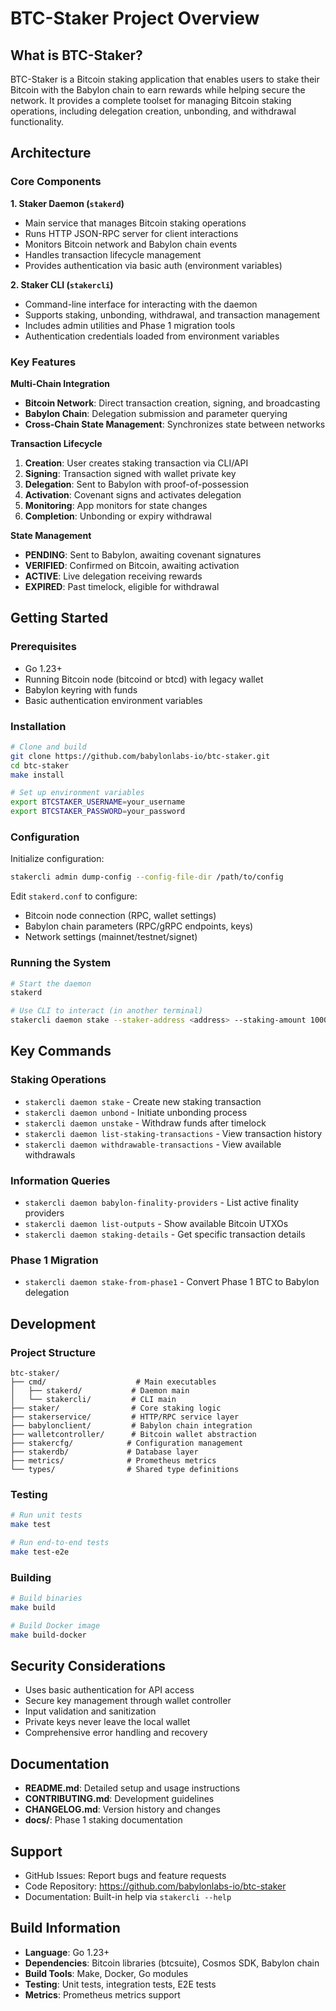 # BTC-Staker Project Overview

## What is BTC-Staker?

BTC-Staker is a Bitcoin staking application that enables users to stake their Bitcoin with the Babylon chain to earn rewards while helping secure the network. It provides a complete toolset for managing Bitcoin staking operations, including delegation creation, unbonding, and withdrawal functionality.

## Architecture

### Core Components

**1. Staker Daemon (`stakerd`)**
- Main service that manages Bitcoin staking operations
- Runs HTTP JSON-RPC server for client interactions
- Monitors Bitcoin network and Babylon chain events
- Handles transaction lifecycle management
- Provides authentication via basic auth (environment variables)

**2. Staker CLI (`stakercli`)**
- Command-line interface for interacting with the daemon
- Supports staking, unbonding, withdrawal, and transaction management
- Includes admin utilities and Phase 1 migration tools
- Authentication credentials loaded from environment variables

### Key Features

**Multi-Chain Integration**
- **Bitcoin Network**: Direct transaction creation, signing, and broadcasting
- **Babylon Chain**: Delegation submission and parameter querying
- **Cross-Chain State Management**: Synchronizes state between networks

**Transaction Lifecycle**
1. **Creation**: User creates staking transaction via CLI/API
2. **Signing**: Transaction signed with wallet private key  
3. **Delegation**: Sent to Babylon with proof-of-possession
4. **Activation**: Covenant signs and activates delegation
5. **Monitoring**: App monitors for state changes
6. **Completion**: Unbonding or expiry withdrawal

**State Management**
- **PENDING**: Sent to Babylon, awaiting covenant signatures
- **VERIFIED**: Confirmed on Bitcoin, awaiting activation
- **ACTIVE**: Live delegation receiving rewards
- **EXPIRED**: Past timelock, eligible for withdrawal

## Getting Started

### Prerequisites
- Go 1.23+
- Running Bitcoin node (bitcoind or btcd) with legacy wallet
- Babylon keyring with funds
- Basic authentication environment variables

### Installation
```bash
# Clone and build
git clone https://github.com/babylonlabs-io/btc-staker.git
cd btc-staker
make install

# Set up environment variables
export BTCSTAKER_USERNAME=your_username
export BTCSTAKER_PASSWORD=your_password
```

### Configuration
Initialize configuration:
```bash
stakercli admin dump-config --config-file-dir /path/to/config
```

Edit `stakerd.conf` to configure:
- Bitcoin node connection (RPC, wallet settings)
- Babylon chain parameters (RPC/gRPC endpoints, keys)
- Network settings (mainnet/testnet/signet)

### Running the System
```bash
# Start the daemon
stakerd

# Use CLI to interact (in another terminal)
stakercli daemon stake --staker-address <address> --staking-amount 1000000 --finality-providers-pks <pk> --staking-time 10000
```

## Key Commands

### Staking Operations
- `stakercli daemon stake` - Create new staking transaction
- `stakercli daemon unbond` - Initiate unbonding process
- `stakercli daemon unstake` - Withdraw funds after timelock
- `stakercli daemon list-staking-transactions` - View transaction history
- `stakercli daemon withdrawable-transactions` - View available withdrawals

### Information Queries
- `stakercli daemon babylon-finality-providers` - List active finality providers
- `stakercli daemon list-outputs` - Show available Bitcoin UTXOs
- `stakercli daemon staking-details` - Get specific transaction details

### Phase 1 Migration
- `stakercli daemon stake-from-phase1` - Convert Phase 1 BTC to Babylon delegation

## Development

### Project Structure
```
btc-staker/
├── cmd/                    # Main executables
│   ├── stakerd/           # Daemon main
│   └── stakercli/         # CLI main
├── staker/                # Core staking logic
├── stakerservice/         # HTTP/RPC service layer
├── babylonclient/         # Babylon chain integration
├── walletcontroller/      # Bitcoin wallet abstraction
├── stakercfg/            # Configuration management
├── stakerdb/             # Database layer
├── metrics/              # Prometheus metrics
└── types/                # Shared type definitions
```

### Testing
```bash
# Run unit tests
make test

# Run end-to-end tests
make test-e2e
```

### Building
```bash
# Build binaries
make build

# Build Docker image
make build-docker
```

## Security Considerations

- Uses basic authentication for API access
- Secure key management through wallet controller
- Input validation and sanitization
- Private keys never leave the local wallet
- Comprehensive error handling and recovery

## Documentation

- **README.md**: Detailed setup and usage instructions
- **CONTRIBUTING.md**: Development guidelines
- **CHANGELOG.md**: Version history and changes
- **docs/**: Phase 1 staking documentation

## Support

- GitHub Issues: Report bugs and feature requests
- Code Repository: https://github.com/babylonlabs-io/btc-staker
- Documentation: Built-in help via `stakercli --help`

## Build Information

- **Language**: Go 1.23+
- **Dependencies**: Bitcoin libraries (btcsuite), Cosmos SDK, Babylon chain
- **Build Tools**: Make, Docker, Go modules
- **Testing**: Unit tests, integration tests, E2E tests
- **Metrics**: Prometheus metrics support